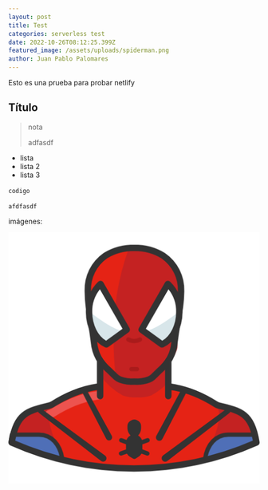 ```yaml
---
layout: post
title: Test
categories: serverless test
date: 2022-10-26T08:12:25.399Z
featured_image: /assets/uploads/spiderman.png
author: Juan Pablo Palomares
---
```

E﻿sto es una prueba para probar netlify

## T﻿ítulo

> n﻿ota
>
> a﻿dfasdf

* l﻿ista
* l﻿ista 2
* l﻿ista 3

`c﻿odigo`

`a﻿fdfasdf`

imágenes:

![](/assets/uploads/spiderman.png)